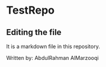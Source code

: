 # TestRepo

## Editing the file

It is a markdown file in this repository.

Written by: AbdulRahman AlMarzooqi

